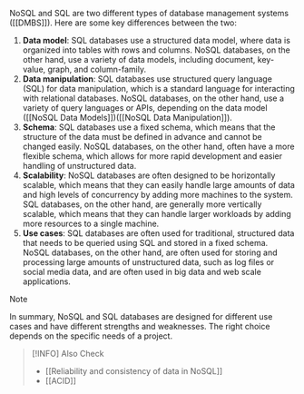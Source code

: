 NoSQL and SQL are two different types of database management systems ([[DMBS]]). Here are some key differences between the two:

1. **Data model**: SQL databases use a structured data model, where data is organized into tables with rows and columns. NoSQL databases, on the other hand, use a variety of data models, including document, key-value, graph, and column-family.
2. **Data manipulation**: SQL databases use structured query language (SQL) for data manipulation, which is a standard language for interacting with relational databases. NoSQL databases, on the other hand, use a variety of query languages or APIs, depending on the data model ([[NoSQL Data Models]])([[NoSQL Data Manipulation]]).
4. **Schema**: SQL databases use a fixed schema, which means that the structure of the data must be defined in advance and cannot be changed easily. NoSQL databases, on the other hand, often have a more flexible schema, which allows for more rapid development and easier handling of unstructured data.
5. **Scalability**: NoSQL databases are often designed to be horizontally scalable, which means that they can easily handle large amounts of data and high levels of concurrency by adding more machines to the system. SQL databases, on the other hand, are generally more vertically scalable, which means that they can handle larger workloads by adding more resources to a single machine.
6. **Use cases**: SQL databases are often used for traditional, structured data that needs to be queried using SQL and stored in a fixed schema. NoSQL databases, on the other hand, are often used for storing and processing large amounts of unstructured data, such as log files or social media data, and are often used in big data and web scale applications.

>[!NOTE]
>In summary, NoSQL and SQL databases are designed for different use cases and have different strengths and weaknesses. The right choice depends on the specific needs of a project.

>[!INFO] Also Check
> - [[Reliability and consistency of data in NoSQL]]
> - [[ACID]]